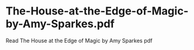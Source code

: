 # The-House-at-the-Edge-of-Magic-by-Amy-Sparkes.pdf
Read The House at the Edge of Magic by Amy Sparkes pdf
